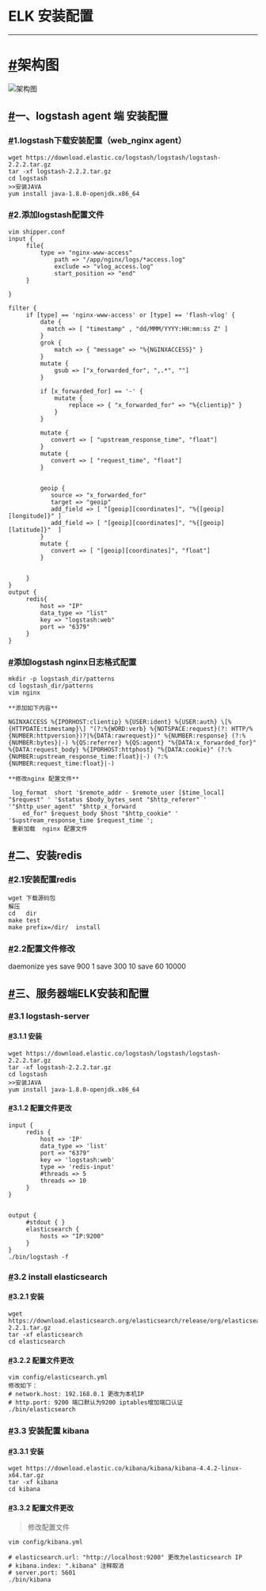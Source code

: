 # ELK 安装配置

------



# [#](http://www.liuwq.com/views/日志中心/ELK_Install_book.html#架构图)架构图

![架构图](http://i.imgur.com/G1IS6v8.png)

## [#](http://www.liuwq.com/views/日志中心/ELK_Install_book.html#一、logstash-agent-端-安装配置)一、logstash agent 端 安装配置

### [#](http://www.liuwq.com/views/日志中心/ELK_Install_book.html#_1-logstash下载安装配置（web-nginx-agent）)1.logstash下载安装配置（web_nginx agent）

```shell
wget https://download.elastic.co/logstash/logstash/logstash-2.2.2.tar.gz
tar -xf logstash-2.2.2.tar.gz
cd logstash
>>安装JAVA
yum install java-1.8.0-openjdk.x86_64
```

### [#](http://www.liuwq.com/views/日志中心/ELK_Install_book.html#_2-添加logstash配置文件)2.添加logstash配置文件

```shell
vim shipper.conf
input {
     file{
         type => "nginx-www-access"
             path => "/app/nginx/logs/*access.log"
             exclude => "vlog_access.log"
             start_position => "end"
     }

}

filter {
     if [type] == 'nginx-www-access' or [type] == 'flash-vlog' {
         date {
           match => [ "timestamp" , "dd/MMM/YYYY:HH:mm:ss Z" ]
         }
         grok {
             match => { "message" => "%{NGINXACCESS}" }
         }
         mutate {
             gsub => ["x_forwarded_for", ",.*", ""]
         }

         if [x_forwarded_for] == '-' {
             mutate {
                 replace => { "x_forwarded_for" => "%{clientip}" }
             }
         }

         mutate {
            convert => [ "upstream_response_time", "float"]
         }
         mutate {
            convert => [ "request_time", "float"]
         }


         geoip {
            source => "x_forwarded_for"
            target => "geoip"
            add_field => [ "[geoip][coordinates]", "%{[geoip][longitude]}" ]
            add_field => [ "[geoip][coordinates]", "%{[geoip][latitude]}"  ]
         }
         mutate {
            convert => [ "[geoip][coordinates]", "float"]
         }


     }
}
output {
     redis{
         host => "IP"
         data_type => "list"
         key => "logstash:web"
         port => "6379"
     }
}
```

### [#](http://www.liuwq.com/views/日志中心/ELK_Install_book.html#添加logstash-nginx日志格式配置)添加logstash nginx日志格式配置

```shell
mkdir -p logstash_dir/patterns
cd logstash_dir/patterns
vim nginx

**添加如下内容**

NGINXACCESS %{IPORHOST:clientip} %{USER:ident} %{USER:auth} \[%{HTTPDATE:timestamp}\] "(?:%{WORD:verb} %{NOTSPACE:request}(?: HTTP/%{NUMBER:httpversion})?|%{DATA:rawrequest})" %{NUMBER:response} (?:%{NUMBER:bytes}|-) %{QS:referrer} %{QS:agent} "%{DATA:x_forwarded_for}" %{DATA:request_body} %{IPORHOST:httphost} "%{DATA:cookie}" (?:%{NUMBER:upstream_response_time:float}|-) (?:%{NUMBER:request_time:float}|-)

**修改nginx 配置文件**

 log_format  short '$remote_addr - $remote_user [$time_local] "$request" ' '$status $body_bytes_sent "$http_referer" ' '"$http_user_agent" "$http_x_forward
    ed_for" $request_body $host "$http_cookie" ' '$upstream_response_time $request_time ';
 重新加载  nginx 配置文件
```

## [#](http://www.liuwq.com/views/日志中心/ELK_Install_book.html#二、安装redis)二、安装redis

### [#](http://www.liuwq.com/views/日志中心/ELK_Install_book.html#_2-1安装配置redis)2.1安装配置redis

```shell
wget 下载源码包
解压
cd   dir
make test
make prefix=/dir/  install
```

### [#](http://www.liuwq.com/views/日志中心/ELK_Install_book.html#_2-2配置文件修改)2.2配置文件修改

daemonize yes save 900 1 save 300 10 save 60 10000

## [#](http://www.liuwq.com/views/日志中心/ELK_Install_book.html#三、服务器端elk安装和配置)三、服务器端ELK安装和配置

### [#](http://www.liuwq.com/views/日志中心/ELK_Install_book.html#_3-1-logstash-server)3.1 logstash-server

#### [#](http://www.liuwq.com/views/日志中心/ELK_Install_book.html#_3-1-1-安装)3.1.1 安装

```shell
wget https://download.elastic.co/logstash/logstash/logstash-2.2.2.tar.gz
tar -xf logstash-2.2.2.tar.gz
cd logstash
>>安装JAVA
yum install java-1.8.0-openjdk.x86_64
```

#### [#](http://www.liuwq.com/views/日志中心/ELK_Install_book.html#_3-1-2-配置文件更改)3.1.2 配置文件更改

```shell
input {
     redis {
         host => 'IP'
         data_type => 'list'
         port => "6379"
         key => 'logstash:web'
         type => 'redis-input'
         #threads => 5
         threads => 10
     }
}


output {
     #stdout { }
     elasticsearch {
         hosts => "IP:9200"
     }
}
./bin/logstash -f
```

### [#](http://www.liuwq.com/views/日志中心/ELK_Install_book.html#_3-2-install-elasticsearch)3.2 install elasticsearch

#### [#](http://www.liuwq.com/views/日志中心/ELK_Install_book.html#_3-2-1-安装)3.2.1 安装

```shell
wget https://download.elasticsearch.org/elasticsearch/release/org/elasticsearch/distribution/tar/elasticsearch/2.2.1/elasticsearch-2.2.1.tar.gz
tar -xf elasticsearch
cd elasticsearch
```

#### [#](http://www.liuwq.com/views/日志中心/ELK_Install_book.html#_3-2-2-配置文件更改)3.2.2 配置文件更改

```shell
vim config/elasticsearch.yml
修改如下：
# network.host: 192.168.0.1 更改为本机IP
# http.port: 9200 端口默认为9200 iptables增加端口认证
./bin/elasticsearch
```

### [#](http://www.liuwq.com/views/日志中心/ELK_Install_book.html#_3-3-安装配置-kibana)3.3 安装配置 kibana

#### [#](http://www.liuwq.com/views/日志中心/ELK_Install_book.html#_3-3-1-安装)3.3.1 安装

```shell
wget https://download.elastic.co/kibana/kibana/kibana-4.4.2-linux-x64.tar.gz
tar -xf kibana
cd kibana
```

#### [#](http://www.liuwq.com/views/日志中心/ELK_Install_book.html#_3-3-2-配置文件更改)3.3.2 配置文件更改

> 修改配置文件

```shell
vim config/kibana.yml

# elasticsearch.url: "http://localhost:9200" 更改为elasticsearch IP
# kibana.index: ".kibana" 注释取消
# server.port: 5601
./bin/kibana
```